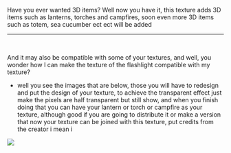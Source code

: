 Have you ever wanted 3D items? Well now you have it, this texture adds 3D items such as lanterns, torches and campfires, soon even more 3D items such as totem, sea cucumber ect ect will be added
‎ 

---
‎ 

And it may also be compatible with some of your textures, and well, you wonder how I can make the texture of the flashlight compatible with my texture?
‎ 
- well you see the images that are below, those you will have to redesign and put the design of your texture, to achieve the transparent effect just make the pixels are half transparent but still show, and when you finish doing that you can have your lantern or torch or campfire as your texture, although good if you are going to distribute it or make a version that now your texture can be joined with this texture, put credits from the creator i mean i
‎ 

![](https://r2.mcpedl.com/submissions/116655/images/3d-items--torchcampfire--lantern_2.png)